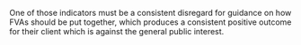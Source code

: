 One of those indicators must be a consistent disregard for guidance on how FVAs should be put together, which produces a consistent positive outcome for their client which is against the general public interest.
